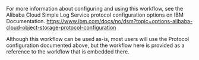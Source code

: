For more information about configuring and using this workflow, see the Alibaba Cloud Simple Log Service protocol configuration options on IBM Documentation. https://www.ibm.com/docs/no/dsm?topic=options-alibaba-cloud-object-storage-protocol-configuration

Although this workflow can be used as-is, most users will use the Protocol configuration documented above, but the workflow here is provided as a reference to the workflow that is embedded there.